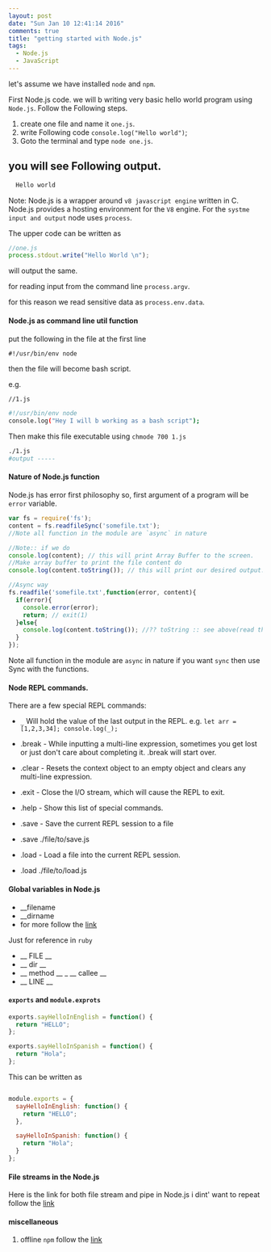 ```yaml
---
layout: post
date: "Sun Jan 10 12:41:14 2016"
comments: true
title: "getting started with Node.js"
tags:
  - Node.js
  - JavaScript
---
```


let's assume we have installed `node` and `npm`.

First Node.js code. we will b writing very basic hello world program using `Node.js`.
Follow the Following steps.
1. create one file and name it `one.js`.
2. write Following code `console.log("Hello world")`;
3. Goto the terminal and type `node one.js`.

you will see Following output.
--

```bash
  Hello world
```

Note:
Node.js is a wrapper around `v8 javascript engine` written in C. Node.js provides a hosting environment for the `V8` engine. For the `systme input and output` node uses `process`.

The upper code can be written as

```javascript
//one.js
process.stdout.write("Hello World \n");

```

will output the same.

for reading input from the command line `process.argv`.

for this reason we read sensitive data as `process.env.data`.

#### Node.js as command line util function
put the following in the file at the first line

`#!/usr/bin/env node`

then the file will become bash script.

e.g.

```bash
//1.js

#!/usr/bin/env node
console.log("Hey I will b working as a bash script");
```
Then make this file executable using `chmode 700 1.js`

```bash
./1.js
#output -----
```

#### Nature of Node.js function
Node.js has error first philosophy so, first argument of a program will be `error`
variable.

```javascript
var fs = require('fs');
content = fs.readfileSync('somefile.txt');
//Note all function in the module are `async` in nature

//Note:: if we do
console.log(content); // this will print Array Buffer to the screen.
//Make array buffer to print the file content do
console.log(content.toString()); // this will print our desired output.

//Async way
fs.readfile('somefile.txt',function(error, content){
  if(error){
    console.error(error);
    return; // exit(1)
  }else{
    console.log(content.toString()); //?? toString :: see above(read this code with the comments).
  }
});

```
Note all function in the module are `async` in nature if you want `sync` then use
Sync with the functions.

#### Node REPL commands.

There are a few special REPL commands:

- `_` Will hold the value of the last output in the REPL.
  e.g. `let arr = [1,2,3,34]; console.log(_);`

- .break - While inputting a multi-line expression, sometimes you get lost or just don't care about completing  it. .break will start over.
- .clear - Resets the context object to an empty object and clears any multi-line expression.
- .exit - Close the I/O stream, which will cause the REPL to exit.
- .help - Show this list of special commands.
- .save - Save the current REPL session to a file
- .save ./file/to/save.js
- .load - Load a file into the current REPL session.
- .load ./file/to/load.js

#### Global variables in Node.js
-  __filename
-  __dirname
-  for more follow the [link](https://Node.js.org/api/globals.html)

Just for reference in `ruby`

-  __ FILE __
-  __ dir __
-  __ method __
_  __ callee __
-  __ LINE __

#### `exports` and `module.exprots`

```javascript
exports.sayHelloInEnglish = function() {
  return "HELLO";
};

exports.sayHelloInSpanish = function() {
  return "Hola";
};

```

This can be written as


```javascript

module.exports = {
  sayHelloInEnglish: function() {
    return "HELLO";
  },

  sayHelloInSpanish: function() {
    return "Hola";
  }
};

```

#### File streams in the Node.js
Here is the link for both file stream and pipe in Node.js
i dint' want to repeat follow the [link](http://www.sitepoint.com/basics-node-js-streams/)


#### miscellaneous
1. offline `npm` follow the [link](https://addyosmani.com/blog/using-npm-offline/)
